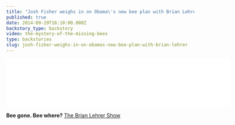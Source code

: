 ```yaml
---
title: "Josh Fisher weighs in on Obama\'s new bee plan with Brian Lehrer"
published: true
date: 2014-09-29T16:10:00.000Z
backstory_type: backstory
video: the-mystery-of-the-missing-bees
type: backstories
slug: josh-fisher-weighs-in-on-obamas-new-bee-plan-with-brian-lehrer
---
```

<iframe width="600" height="130" frameborder="0" scrolling="no" src="//www.wnyc.org/widgets/ondemand_player/wnyc/#file=%2Faudio%2Fxspf%2F455156%2F"></iframe>

**Bee gone. Bee where?**
[The Brian Lehrer Show](http://www.wnyc.org/story/bee-gone-bee-where/)

